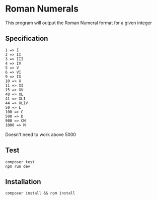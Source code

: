 # Roman Numerals

This program will output the Roman Numeral format for a given integer

## Specification

```
1 => I
2 => II
3 => III
4 => IV
5 => V
6 => VI
9 => IX
10 => X
11 => XI
15 => XV
40 => XL
41 => XLI
44 => XLIV
50 => L
100 => C
500 => D
900 => CM
1000 => M
```
Doesn't need to work above 5000

## Test
```
composer test
npm run dev
```

## Installation
```
composer install && npm install
```